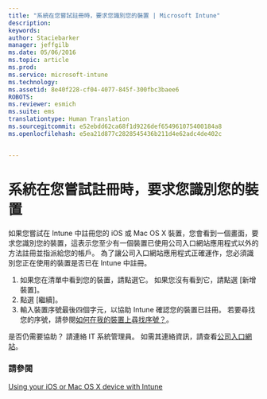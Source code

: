 ```yaml
---
title: "系統在您嘗試註冊時，要求您識別您的裝置 | Microsoft Intune"
description: 
keywords: 
author: Staciebarker
manager: jeffgilb
ms.date: 05/06/2016
ms.topic: article
ms.prod: 
ms.service: microsoft-intune
ms.technology: 
ms.assetid: 8e40f228-cf04-4077-845f-300fbc3baee6
ROBOTS: 
ms.reviewer: esmich
ms.suite: ems
translationtype: Human Translation
ms.sourcegitcommit: e52ebdd62ca68f1d9226def654961075400184a8
ms.openlocfilehash: e5ea21d877c2828545436b211d4e62adc4de402c


---
```



# 系統在您嘗試註冊時，要求您識別您的裝置

如果您嘗試在 Intune 中註冊您的 iOS 或 Mac OS X 裝置，您會看到一個畫面，要求您識別您的裝置，這表示您至少有一個裝置已使用公司入口網站應用程式以外的方法註冊並指派給您的帳戶。 為了讓公司入口網站應用程式正確運作，您必須識別您正在使用的裝置是否已在 Intune 中註冊。

1. 如果您在清單中看到您的裝置，請點選它。 如果您沒有看到它，請點選 [新增裝置]。
2. 點選 [繼續]。
3. 輸入裝置序號最後四個字元，以協助 Intune 確認您的裝置已註冊。 若要尋找您的序號，請參閱[如何在我的裝置上尋找序號？](how-do-i-find-the-serial-number-on-my-device-ios.md)。

是否仍需要協助？ 請連絡 IT 系統管理員。 如需其連絡資訊，請查看[公司入口網站](http://portal.manage.microsoft.com)。

### 請參閱
[Using your iOS or Mac OS X device with Intune](using-your-ios-or-mac-os-x-device-with-intune.md)


<!--HONumber=Jun16_HO4-->


